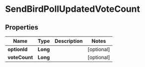 

# SendBirdPollUpdatedVoteCount


## Properties

| Name | Type | Description | Notes |
|------------ | ------------- | ------------- | -------------|
|**optionId** | **Long** |  |  [optional] |
|**voteCount** | **Long** |  |  [optional] |



